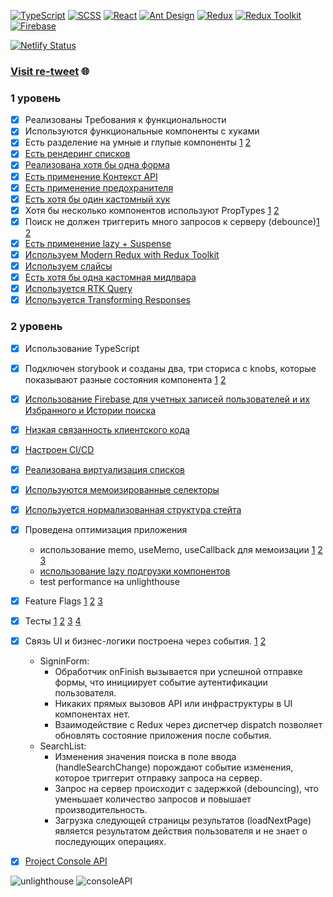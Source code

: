 [![TypeScript](https://img.shields.io/badge/TypeScript-Next-blue?style=flat-square&logo=typescript)](https://www.typescriptlang.org/)
[![SCSS](https://img.shields.io/badge/SCSS-Styles-orange?style=flat-square&logo=sass)](https://sass-lang.com/)
[![React](https://img.shields.io/badge/React-Library-blue?style=flat-square&logo=react)](https://reactjs.org/)
[![Ant Design](https://img.shields.io/badge/Ant_Design-0170FE?style=flat-square&logo=ant-design)](https://ant.design/)
[![Redux](https://img.shields.io/badge/Redux-764ABC?style=flat-square&logo=redux)](https://redux.js.org/)
[![Redux Toolkit](https://img.shields.io/badge/Redux_Toolkit-764ABC?style=flat-square&logo=redux)](https://redux-toolkit.js.org/)
[![Firebase](https://img.shields.io/badge/Firebase-FFCA28?style=flat-square&logo=firebase)](https://firebase.google.com/)

[![Netlify Status](https://api.netlify.com/api/v1/badges/8743b257-27fb-443c-969a-6555395e4f5c/deploy-status)](https://app.netlify.com/sites/re-tweet/deploys)
### [Visit re-tweet](https://main--re-tweet.netlify.app/) 🌐

### 1 уровень
- [x] Реализованы Требования к функциональности
- [x] Используются функциональные компоненты c хуками 
- [x] Есть разделение на умные и глупые компоненты [1](https://github.com/jesus-cyclist/re-tweet/blob/main/src/enteties/news/ui/news-card/news-card.tsx) [2](https://github.com/jesus-cyclist/re-tweet/blob/main/src/pages/main/ui/main-page.tsx)
- [x] [Есть рендеринг списков](https://github.com/jesus-cyclist/re-tweet/blob/main/src/widgets/news-list/ui/news-list/news-list.tsx)
- [x] [Реализована хотя бы одна форма](https://github.com/jesus-cyclist/re-tweet/blob/main/src/features/authentication/ui/signup-form/signup-form.tsx)
- [x] [Есть применение Контекст API](https://github.com/jesus-cyclist/re-tweet/blob/main/src/app/providers/with-theme.tsx)
- [x] [Есть применение предохранителя](https://github.com/jesus-cyclist/re-tweet/blob/main/src/app/providers/with-error-boundary.tsx)
- [x] [Есть хотя бы один кастомный хук](https://github.com/jesus-cyclist/re-tweet/blob/main/src/shared/lib/hooks/use-click-outside.ts)
- [x] Хотя бы несколько компонентов используют PropTypes [1](https://github.com/jesus-cyclist/re-tweet/blob/main/src/shared/UI/layout/layout.tsx) [2](https://github.com/jesus-cyclist/re-tweet/blob/main/src/shared/UI/link/link.tsx)
- [x] Поиск не должен триггерить много запросов к серверу (debounce)[1](https://github.com/jesus-cyclist/re-tweet/blob/main/src/widgets/search-list/ui/search-list/search-list.tsx) [2](https://github.com/jesus-cyclist/re-tweet/blob/main/src/shared/lib/hooks/use-debounce.ts)
- [x] [Есть применение lazy + Suspense](https://github.com/jesus-cyclist/re-tweet/blob/main/src/app/router/app-router.tsx)
- [x] [Используем Modern Redux with Redux Toolkit](https://github.com/jesus-cyclist/re-tweet/blob/main/src/app/store.ts) 
- [x] [Используем слайсы](https://github.com/jesus-cyclist/re-tweet/blob/main/src/features/authentication/model/store.ts)
- [x] [Есть хотя бы одна кастомная мидлвара](https://github.com/jesus-cyclist/re-tweet/blob/main/src/features/authentication/model/middleware.ts)
- [x] [Используется RTK Query](https://github.com/jesus-cyclist/re-tweet/blob/main/src/shared/api/space-flight/api.ts) 
- [x] [Используется Transforming Responses](https://github.com/jesus-cyclist/re-tweet/blob/main/src/shared/api/space-flight/api.ts) 

### 2 уровень
- [x] Использование TypeScript
- [x] Подключен storybook и созданы два, три сториса с knobs, которые показывают разные состояния компонента [1](https://github.com/jesus-cyclist/re-tweet/blob/main/src/stories/filter.stories.tsx) [2](https://github.com/jesus-cyclist/re-tweet/blob/main/src/stories/loader.stories.tsx)
- [x] [Использование Firebase для учетных записей пользователей и их Избранного и Истории поиска](https://github.com/jesus-cyclist/re-tweet/blob/main/src/shared/api/db/provider/firebase/config.ts)
- [x] [Низкая связанность клиентского кода](https://github.com/jesus-cyclist/re-tweet/blob/main/src/shared/api/db/provider/provider-switcher.ts)
- [x] [Настроен CI/CD](https://github.com/jesus-cyclist/re-tweet/blob/main/.github/workflows/actions.yml)
- [x] [Реализована виртуализация списков](https://github.com/jesus-cyclist/re-tweet/blob/main/src/widgets/search-list/ui/list/list.tsx)
- [x] [Используются мемоизированные селекторы](https://github.com/jesus-cyclist/re-tweet/blob/main/src/features/authentication/model/selectors.ts)
- [x] [Используется нормализованная структура стейта](https://github.com/jesus-cyclist/re-tweet/blob/main/src/enteties/news/model/store.ts) 
- [x] Проведена оптимизация приложения
  - использование memo, useMemo, useCallback для мемоизации [1](https://github.com/jesus-cyclist/re-tweet/blob/main/src/pages/main/ui/main-page.tsx) [2](https://github.com/jesus-cyclist/re-tweet/blob/main/src/features/header-menu/ui/header-menu/header-menu.tsx) [3](https://github.com/jesus-cyclist/re-tweet/blob/main/src/app/providers/with-theme.tsx)
  - [использование lazy подгрузки компонентов](https://github.com/jesus-cyclist/re-tweet/blob/main/src/app/router/app-router.tsx)
  - test performance на unlighthouse
- [x] Feature Flags [1](https://github.com/jesus-cyclist/re-tweet/blob/main/server/index.mjs) [2](https://github.com/jesus-cyclist/re-tweet/blob/main/src/features/news-control-panel/model/store.ts) [3](https://github.com/jesus-cyclist/re-tweet/blob/main/src/pages/main/api/api.ts)
- [x] Тесты [1](https://github.com/jesus-cyclist/re-tweet/blob/main/cypress/e2e/favourite-action.cy.ts) [2](https://github.com/jesus-cyclist/re-tweet/blob/main/cypress/e2e/search-information.cy.ts) [3](https://github.com/jesus-cyclist/re-tweet/blob/main/src/shared/lib/hooks/use-debounce.test.tsx) [4](https://github.com/jesus-cyclist/re-tweet/blob/main/src/shared/api/space-flight/data-field-transformer.test.ts)
- [x] Связь UI и бизнес-логики построена через события. [1](https://github.com/jesus-cyclist/re-tweet/blob/main/src/features/authentication/ui/signin-form/signin-form.tsx) [2](https://github.com/jesus-cyclist/re-tweet/blob/main/src/widgets/search-list/ui/search-list/search-list.tsx)
  - SigninForm:
    - Обработчик onFinish вызывается при успешной отправке формы, что инициирует событие аутентификации пользователя.
    - Никаких прямых вызовов API или инфраструктуры в UI компонентах нет.
    - Взаимодействие с Redux через диспетчер dispatch позволяет обновлять состояние приложения после события.
  - SearchList:
    - Изменения значения поиска в поле ввода (handleSearchChange) порождают событие изменения, которое триггерит отправку запроса на сервер.
    - Запрос на сервер происходит с задержкой (debouncing), что уменьшает количество запросов и повышает производительность.
    - Загрузка следующей страницы результатов (loadNextPage) является результатом действия пользователя и не знает о последующих операциях.
- [x] [Project Console API](https://github.com/jesus-cyclist/re-tweet/blob/main/src/shared/api/console/middleware.ts)


![unlighthouse](https://github.com/jesus-cyclist/re-tweet/assets/112469129/deea32de-c642-4b65-abae-946cd643aa14)
![consoleAPI](https://github.com/jesus-cyclist/re-tweet/assets/112469129/5784077d-ec0a-4402-b572-99f3f99a5f4b)

